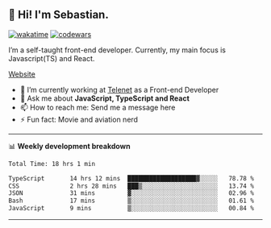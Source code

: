 ## 👋 Hi! I'm Sebastian.

[![wakatime](https://wakatime.com/badge/user/df0036c6-328a-4a39-be9b-e49417ed22a1.svg)](https://wakatime.com/@df0036c6-328a-4a39-be9b-e49417ed22a1)
[![codewars](https://www.codewars.com/users/sebavuye/badges/small)](https://www.codewars.com/users/sebavuye)

I’m a self-taught front-end developer. Currently, my main focus is Javascript(TS) and React.

[Website](https://sebastianvuye.be)

- 🔭 I’m currently working at [Telenet](https://telenet.be/) as a Front-end Developer
- 💬 Ask me about **JavaScript, TypeScript and React**
- 📫 How to reach me: Send me a message here
- ⚡ Fun fact: Movie and aviation nerd

-------

📊 **Weekly development breakdown**

<!--START_SECTION:waka-->

```txt
Total Time: 18 hrs 1 min

TypeScript       14 hrs 12 mins  ███████████████████▓░░░░░   78.78 %
CSS              2 hrs 28 mins   ███▒░░░░░░░░░░░░░░░░░░░░░   13.74 %
JSON             31 mins         ▓░░░░░░░░░░░░░░░░░░░░░░░░   02.96 %
Bash             17 mins         ▒░░░░░░░░░░░░░░░░░░░░░░░░   01.61 %
JavaScript       9 mins          ▒░░░░░░░░░░░░░░░░░░░░░░░░   00.84 %
```

<!--END_SECTION:waka-->
-------
